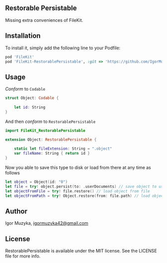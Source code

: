 ## Restorable Persistable

Missing extra conveniences of FileKit.

## Installation

To install it, simply add the following line to your Podfile:

```ruby
pod 'FileKit'
pod 'FileKit-RestorablePersistable', :git => 'https://github.com/IgorMuzyka/FileKit-RestorablePersistable.git'
```

## Usage

*Conform* to `Codable`

```swift
struct Object: Codable {
    
    let id: String
}
```

And then *conform* to `RestorablePersistable`

```swift
import FileKit_RestorablePersistable

extension Object: RestorablePersistable {
    
    static let fileExtension: String = ".object"
    var fileName: String { return id }
}
```

Now you able to save this type to disk or load from there at any time as follows

```swift
let object = Object(id: "0")
let file = try! object.persist(to: .userDocuments) // save object to user documents
let objectFromFile = try! file.restore() // load object from file
let objectFromPath = try! Object.restore(from: file.path) // load object from path
```

## Author

Igor Muzyka, igormuzyka42@gmail.com

## License

RestorablePersistable is available under the MIT license. See the LICENSE file for more info.
